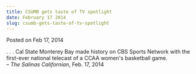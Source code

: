 ```yaml
---
title: CSUMB gets taste of TV spotlight
date: February 17 2014
slug: csumb-gets-taste-of-tv-spotlight
---
```


 



<span class="date">Posted on Feb 17, 2014    </span>
<p>. . . Cal State Monterey Bay made history on CBS Sports Network
with the first-ever national telecast of a CCAA women&apos;s basketball
game.&#xA0;<br>
&#x2013; <em>The Salinas Californian</em>, Feb. 17, 2014</br></p>





```
